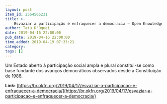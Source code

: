 ```yaml
---
layout: post
item_id: 2564565231
title: >-
    Esvaziar a participação é enfraquecer a democracia – Open Knowledge Brasil
author: Tatu D'Oquei
date: 2019-04-16 22:00:00
pub_date: 2019-04-16 22:00:00
time_added: 2019-04-19 07:33:21
category: 
tags: []
---
```


Um Estado aberto à participação social ampla e plural constitui-se como base fundante dos avanços democráticos observados desde a Constituição de 1988.

**Link:** [https://br.okfn.org/2019/04/17/esvaziar-a-participacao-e-enfraquecer-a-democracia/](https://br.okfn.org/2019/04/17/esvaziar-a-participacao-e-enfraquecer-a-democracia/)

